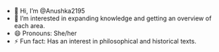 - 👋 Hi, I’m @Anushka2195
- 👀 I’m interested in expanding knowledge and getting an overview of each area.
- 😄 Pronouns: She/her
- ⚡ Fun fact: Has an interest in philosophical and historical texts.

<!---
Anushka2195/Anushka2195 is a ✨ special ✨ repository because its `README.md` (this file) appears on your GitHub profile.
You can click the Preview link to take a look at your changes.
--->
